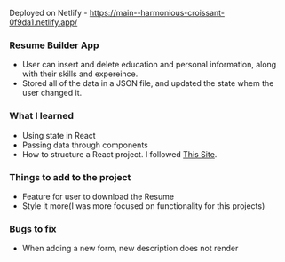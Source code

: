   Deployed on Netlify - https://main--harmonious-croissant-0f9da1.netlify.app/

  ### Resume Builder App
  - User can insert and delete education and personal information, along with their skills and expereince.
  - Stored all of the data in a JSON file, and updated the state whem the user changed it.


  ### What I learned
  - Using state in React
  - Passing data through components
  - How to structure a React project. I followed [This Site](https://react.dev/learn/thinking-in-react). 


  ### Things to add to the project
  - Feature for user to download the Resume
  - Style it more(I was more focused on functionality for this projects)

### Bugs to fix
- When adding a new form, new description does not render 
